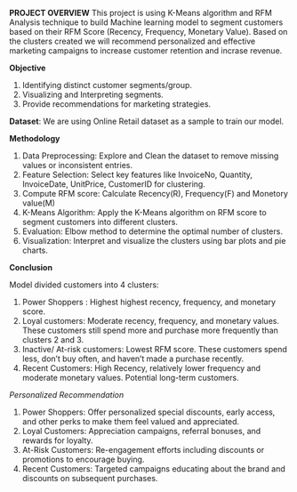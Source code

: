 **PROJECT OVERVIEW**
This project is using K-Means algorithm and RFM Analysis technique to build Machine learning model to segment customers based on their RFM Score (Recency, Frequency, Monetary Value).
Based on the clusters created we will recommend personalized and effective marketing campaigns to increase customer retention and incrase revenue.

**Objective**
1. Identifying distinct customer segments/group.
2. Visualizing and Interpreting segments.
3. Provide recommendations for marketing strategies.

**Dataset**: We are using Online Retail dataset as a sample to train our model.

**Methodology**
1. Data Preprocessing: Explore and Clean the dataset to remove missing values or inconsistent entries.
2. Feature Selection: Select key features like InvoiceNo, Quantity, InvoiceDate, UnitPrice, CustomerID for clustering.
3. Compute RFM score: Calculate Recency(R), Frequency(F) and Monetory value(M)
4. K-Means Algorithm: Apply the K-Means algorithm on RFM score to segment customers into different clusters.
5. Evaluation: Elbow method to determine the optimal number of clusters.
6. Visualization: Interpret and visualize the clusters using bar plots and pie charts.

**Conclusion**

Model divided customers into 4 clusters:

1. Power Shoppers : Highest highest recency, frequency, and monetary score.
2. Loyal customers:  Moderate recency, frequency, and monetary values. These customers still spend more and purchase more frequently than clusters 2 and 3.
3. Inactive/ At-risk customers: Lowest RFM score. These customers spend less, don’t buy often, and haven’t made a purchase recently.
4. Recent Customers: High Recency,  relatively lower frequency and moderate monetary values. Potential long-term customers.

_Personalized Recommendation_
 1. Power Shoppers: Offer personalized special discounts, early access, and other perks to make them feel valued and appreciated.
 2. Loyal Customers: Appreciation campaigns, referral bonuses, and rewards for loyalty.
 3. At-Risk Customers: Re-engagement efforts including discounts or promotions to encourage buying.
 4. Recent Customers: Targeted campaigns educating about the brand and discounts on subsequent purchases.
